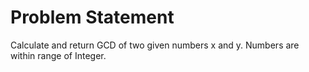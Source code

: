 # Problem Statement

Calculate and return GCD of two given numbers x and y. Numbers are within range of Integer.